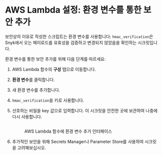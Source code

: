 # AWS Lambda 설정: 환경 변수를 통한 보안 추가

보안상의 이유로 작성한 스크립트는 환경 변수를 사용합니다: `hmac_verification`은 Snyk에서 오는 페이로드를 유효성을 검증하고 변경되지 않았음을 확인하는 시크릿입니다.

환경 변수를 통한 보안 추가를 위해 다음 단계를 따르세요:

1. AWS Lambda 함수의 **구성** 탭으로 이동합니다.
2. **환경 변수**를 클릭합니다.
3. 새 환경 변수를 추가합니다.
4. `hmac_verification`을 키로 사용합니다.
5.  선호하는 비밀을 key 값으로 입력합니다. 이 시크릿을 안전한 곳에 보관하여 나중에 다시 사용합니다.

    <figure><img src="https://lh4.googleusercontent.com/eXXBAsVL2kDNpr9fDt_PErj9x0z7nBa-KywuWXJ0nGpuwwEiBiu8p0wFJLMacewmkRnYfrWSMzXqzhHAhRjifx-uEJF_BZm5Y0SazSMw60zKq8JOsLiGpqb7Risfr5zVBoBI7uiOJyMp_7G_HCajTB_vpIEVJotV4u1cJ4yO_t2wEi1jEARxk2sLjQ" alt=""><figcaption><p>AWS Lambda 함수에 환경 변수 추가 인터페이스</p></figcaption></figure>
6. 추가적인 보안을 위해 Secrets Manager나 Parameter Store를 사용하여 시크릿을 고려해보십시오.
